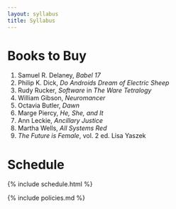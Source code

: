 ```yaml
---
layout: syllabus
title: Syllabus
---
```

# Books to Buy

1. Samuel R. Delaney, *Babel 17*
2. Philip K. Dick, *Do Androids Dream of Electric Sheep*
3. Rudy Rucker, *Software* in *The Ware Tetralogy*
4. William Gibson, *Neuromancer*
5. Octavia Butler, *Dawn*
6. Marge Piercy, *He, She, and It*
7. Ann Leckie, *Ancillary Justice*
8. Martha Wells, *All Systems Red*
9. *The Future is Female*, vol. 2 ed. Lisa Yaszek

# Schedule

{% include schedule.html %}

{% include policies.md %}
